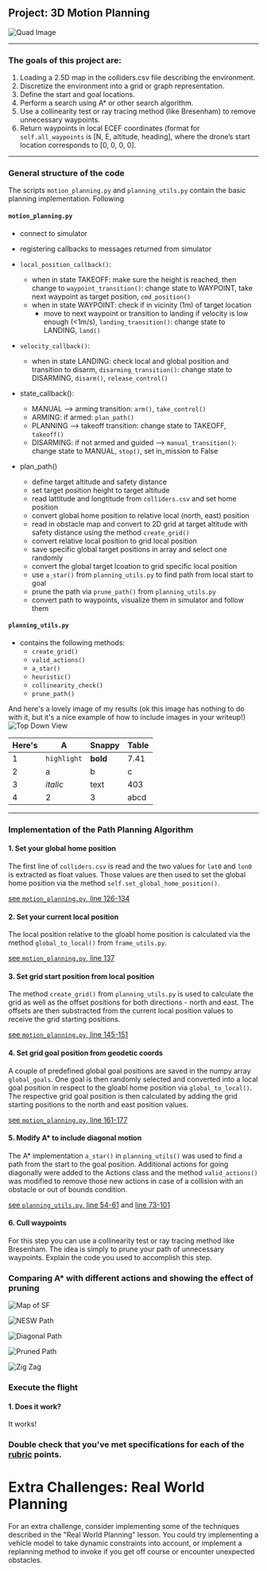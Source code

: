 ## Project: 3D Motion Planning
![Quad Image](./misc/enroute.png)

---

### The goals of this project are:
1. Loading a 2.5D map in the colliders.csv file describing the environment.
2. Discretize the environment into a grid or graph representation.
3. Define the start and goal locations.
4. Perform a search using A* or other search algorithm.
5. Use a collinearity test or ray tracing method (like Bresenham) to remove unnecessary waypoints.
6. Return waypoints in local ECEF coordinates (format for `self.all_waypoints` is [N, E, altitude, heading], where the drone’s start location corresponds to [0, 0, 0, 0].

---

### General structure of the code

The scripts `motion_planning.py` and `planning_utils.py` contain the basic planning implementation. Following 

#### `motion_planning.py`

 - connect to simulator
 - registering callbacks to messages returned from simulator
 - `local_position_callback()`:
 	 - when in state TAKEOFF: make sure the height is reached, then change to `waypoint_transition()`: change state to WAYPOINT, take next waypoint as target position, `cmd_position()`
 	 - when in state WAYPOINT: check if in vicinity (1m) of target location
 	 	- move to next waypoint or transition to landing if velocity is low enough (<1m/s), `landing_transition()`: change state to LANDING, `land()`
 - `velocity_callback()`:
 	 - when in state LANDING: check local and global position and transition to disarm, `disarming_transition()`: change state to DISARMING, `disarm()`, `release_control()`
 - state_callback():
 	 - MANUAL --> arming transition: `arm()`, `take_control()`
 	 - ARMING: if armed: `plan_path()`
 	 - PLANNING --> takeoff transition: change state to TAKEOFF, `takeoff()`
 	 - DISARMING: if not armed and guided --> `manual_transition()`: change state to MANUAL, `stop()`, set in_mission to False

- plan_path()
	- define target altitude and safety distance
	- set target position height to target altitude
	- read lattitude and longtitude from `colliders.csv` and set home position
	- convert global home position to relative local (north, east) position
	- read in obstacle map and convert to 2D grid at target altitude with safety distance using the method `create_grid()`
	- convert relative local position to grid local position
	- save specific global target positions in array and select one randomly
	- convert the global target lcoation to grid specific local position
	- use `a_star()` from `planning_utils.py` to find path from local start to goal
	- prune the path via `prune_path()` from `planning_utils.py`
	- convert path to waypoints, visualize them in simulator and follow them


#### `planning_utils.py`

 - contains the following methods:
 	- `create_grid()`
 	- `valid_actions()`
 	- `a_star()`
 	- `heuristic()`
 	- `collinearity_check()`
 	- `prune_path()`



And here's a lovely image of my results (ok this image has nothing to do with it, but it's a nice example of how to include images in your writeup!)
![Top Down View](./misc/high_up.png)

Here's | A | Snappy | Table
--- | --- | --- | ---
1 | `highlight` | **bold** | 7.41
2 | a | b | c
3 | *italic* | text | 403
4 | 2 | 3 | abcd

---

### Implementation of the Path Planning Algorithm

#### 1. Set your global home position
The first line of `colliders.csv` is read and the two values for `lat0` and `lon0` is extracted as float values. Those values are then used to set the global home position via the method `self.set_global_home_position()`.

<a href="/motion_planning.py#L126-L134">see `motion_planning.py`, line 126-134</a>


#### 2. Set your current local position
The local position relative to the gloabl home position is calculated via the method `global_to_local()` from `frame_utils.py`.

<a href="/motion_planning.py#L137">see `motion_planning.py`, line 137</a>


#### 3. Set grid start position from local position
The method `create_grid()` from `planning_utils.py` is used to calculate the grid as well as the offset positions for both directions - north and east. The offsets are then substracted from the current local position values to receive the grid starting positions.

<a href="/motion_planning.py#L145-L151">see `motion_planning.py`,  line 145-151</a>


#### 4. Set grid goal position from geodetic coords
A couple of predefined global goal positions are saved in the numpy array `global_goals`. One goal is then randomly selected and converted into a local goal position in respect to the gloabl home position via `global_to_local()`. The respective grid goal position is then calculated by adding the grid starting positions to the north and east position values.

<a href="/motion_planning.py#L161-L177">see `motion_planning.py`,  line 161-177</a>


#### 5. Modify A* to include diagonal motion
The A* implementation `a_star()` in `planning_utils()` was used to find a path from the start to the goal position. Additional actions for going diagonally were added to the Actions class and the method `valid_actions()` was modified to remove those new actions in case of a collision with an obstacle or out of bounds condition.

<a href="/planning_utils.py#L54-L61">see `planning_utils.py`, line 54-61</a> and
<a href="/planning_utils.py#L73-L101">line 73-101</a>


#### 6. Cull waypoints 
For this step you can use a collinearity test or ray tracing method like Bresenham. The idea is simply to prune your path of unnecessary waypoints. Explain the code you used to accomplish this step.




### Comparing A* with different actions and showing the effect of pruning 

![Map of SF](./misc/map.png)

![NESW Path](./misc/plot_path_nesw.png)

![Diagonal Path](./misc/plot_path_diagonal.png)

![Pruned Path](./misc/plot_path_pruned.png)

![Zig Zag](./misc/zig_zag_waypoints.png)


### Execute the flight
#### 1. Does it work?
It works!

### Double check that you've met specifications for each of the [rubric](https://review.udacity.com/#!/rubrics/1534/view) points.
  
# Extra Challenges: Real World Planning

For an extra challenge, consider implementing some of the techniques described in the "Real World Planning" lesson. You could try implementing a vehicle model to take dynamic constraints into account, or implement a replanning method to invoke if you get off course or encounter unexpected obstacles.


